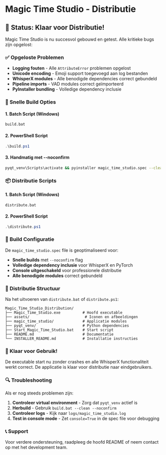 # Magic Time Studio - Distributie

## 🎯 Status: Klaar voor Distributie!

Magic Time Studio is nu succesvol gebouwd en getest. Alle kritieke bugs zijn opgelost:

### ✅ Opgeloste Problemen
- **Logging fouten** - Alle `AttributeError` problemen opgelost
- **Unicode encoding** - Emoji support toegevoegd aan log bestanden
- **WhisperX modules** - Alle benodigde dependencies correct gebundeld
- **Pipeline imports** - VAD modules correct geïmporteerd
- **PyInstaller bundling** - Volledige dependency inclusie

### 🚀 Snelle Build Opties

#### 1. **Batch Script (Windows)**
```bash
build.bat
```

#### 2. **PowerShell Script**
```powershell
.\build.ps1
```

#### 3. **Handmatig met --noconfirm**
```bash
pyqt_venv\Scripts\activate && pyinstaller magic_time_studio.spec --clean --noconfirm
```

### 📦 Distributie Scripts

#### 1. **Batch Script (Windows)**
```bash
distribute.bat
```

#### 2. **PowerShell Script**
```powershell
.\distribute.ps1
```

### 🔧 Build Configuratie

De `magic_time_studio.spec` file is geoptimaliseerd voor:
- **Snelle builds** met `--noconfirm` flag
- **Volledige dependency inclusie** voor WhisperX en PyTorch
- **Console uitgeschakeld** voor professionele distributie
- **Alle benodigde modules** correct gebundeld

### 📁 Distributie Structuur

Na het uitvoeren van `distribute.bat` of `distribute.ps1`:

```
Magic_Time_Studio_Distribution/
├── Magic_Time_Studio.exe          # Hoofd executable
├── assets/                         # Iconen en afbeeldingen
├── magic_time_studio/             # Applicatie modules
├── pyqt_venv/                     # Python dependencies
├── Start_Magic_Time_Studio.bat    # Start script
├── README.md                      # Documentatie
└── INSTALLER_README.md            # Installatie instructies
```

### 🎉 Klaar voor Gebruik!

De executable start nu zonder crashes en alle WhisperX functionaliteit werkt correct. De applicatie is klaar voor distributie naar eindgebruikers.

### 🔍 Troubleshooting

Als er nog steeds problemen zijn:

1. **Controleer virtual environment** - Zorg dat `pyqt_venv` actief is
2. **Herbuild** - Gebruik `build.bat --clean --noconfirm`
3. **Controleer logs** - Kijk naar `logs/magic_time_studio.log`
4. **Test in console mode** - Zet `console=True` in de spec file voor debugging

### 📞 Support

Voor verdere ondersteuning, raadpleeg de hoofd README of neem contact op met het development team.
